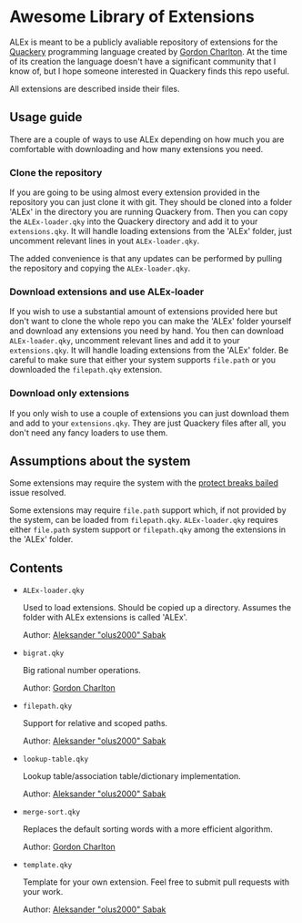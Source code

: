 # Awesome Library of Extensions
ALEx is meant to be a publicly avaliable repository of extensions for the [Quackery](https://github.com/GordonCharlton/Quackery) programming language created by [Gordon Charlton](https://github.com/GordonCharlton). At the time of its creation the language doesn't have a significant community that I know of, but I hope someone interested in Quackery finds this repo useful.

All extensions are described inside their files.

## Usage guide
There are a couple of ways to use ALEx depending on how much you are comfortable with downloading and how many extensions you need.

### Clone the repository
If you are going to be using almost every extension provided in the repository you can just clone it with git. They should be cloned into a folder 'ALEx' in the directory you are running Quackery from. Then you can copy the `ALEx-loader.qky` into the Quackery directory and add it to your `extensions.qky`. It will handle loading extensions from the 'ALEx' folder, just uncomment relevant lines in yout `ALEx-loader.qky`.

The added convenience is that any updates can be performed by pulling the repository and copying the `ALEx-loader.qky`.

### Download extensions and use ALEx-loader
If you wish to use a substantial amount of extensions provided here but don't want to clone the whole repo you can make the 'ALEx' folder yourself and download any extensions you need by hand. You then can download `ALEx-loader.qky`, uncomment relevant lines and add it to your `extensions.qky`. It will handle loading extensions from the 'ALEx' folder. Be careful to make sure that either your system supports `file.path` or you downloaded the `filepath.qky` extension.

### Download only extensions
If you only wish to use a couple of extensions you can just download them and add to your `extensions.qky`. They are just Quackery files after all, you don't need any fancy loaders to use them.

## Assumptions about the system
Some extensions may require the system with the [protect breaks bailed](https://github.com/GordonCharlton/Quackery/issues/3) issue resolved.

Some extensions may require `file.path` support which, if not provided by the system, can be loaded from `filepath.qky`. `ALEx-loader.qky` requires either `file.path` system support or `filepath.qky` among the extensions in the 'ALEx' folder.

## Contents
* `ALEx-loader.qky`

  Used to load extensions. Should be copied up a directory. Assumes the folder with ALEx extensions is called 'ALEx'.

  Author: [Aleksander "olus2000" Sabak](https://github.com/olus2000)

* `bigrat.qky`

  Big rational number operations.

  Author: [Gordon Charlton](https://github.com/GordonCharlton)

* `filepath.qky`

  Support for relative and scoped paths.

  Author: [Aleksander "olus2000" Sabak](https://github.com/olus2000)

* `lookup-table.qky`

  Lookup table/association table/dictionary implementation.

  Author: [Aleksander "olus2000" Sabak](https://github.com/olus2000)

* `merge-sort.qky`

  Replaces the default sorting words with a more efficient algorithm.

  Author: [Gordon Charlton](https://github.com/GordonCharlton)

* `template.qky`

  Template for your own extension. Feel free to submit pull requests with your work.

  Author: [Aleksander "olus2000" Sabak](https://github.com/olus2000)
